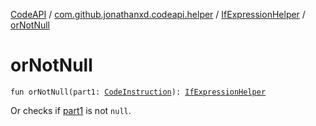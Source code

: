 [CodeAPI](../../index.md) / [com.github.jonathanxd.codeapi.helper](../index.md) / [IfExpressionHelper](index.md) / [orNotNull](.)

# orNotNull

`fun orNotNull(part1: `[`CodeInstruction`](../../com.github.jonathanxd.codeapi/-code-instruction.md)`): `[`IfExpressionHelper`](index.md)

Or checks if [part1](or-not-null.md#com.github.jonathanxd.codeapi.helper.IfExpressionHelper$orNotNull(com.github.jonathanxd.codeapi.CodeInstruction)/part1) is not `null`.


